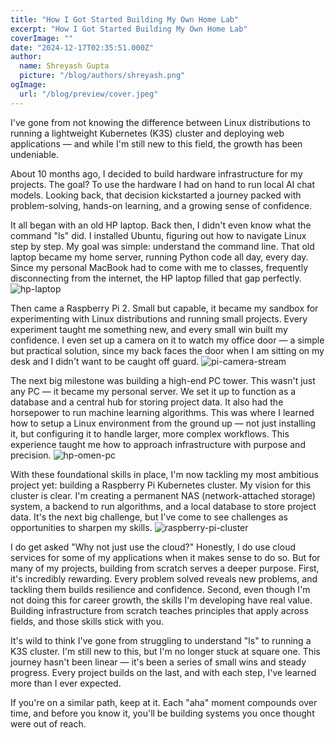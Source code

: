 ```yaml
---
title: "How I Got Started Building My Own Home Lab"
excerpt: "How I Got Started Building My Own Home Lab"
coverImage: ""
date: "2024-12-17T02:35:51.000Z"
author:
  name: Shreyash Gupta
  picture: "/blog/authors/shreyash.png"
ogImage:
  url: "/blog/preview/cover.jpeg"
---
```


I've gone from not knowing the difference between Linux distributions to running a lightweight Kubernetes (K3S) cluster and deploying web applications — and while I'm still new to this field, the growth has been undeniable.

About 10 months ago, I decided to build hardware infrastructure for my projects. The goal? To use the hardware I had on hand to run local AI chat models. Looking back, that decision kickstarted a journey packed with problem-solving, hands-on learning, and a growing sense of confidence.

It all began with an old HP laptop. Back then, I didn't even know what the command "ls" did. I installed Ubuntu, figuring out how to navigate Linux step by step. My goal was simple: understand the command line. That old laptop became my home server, running Python code all day, every day. Since my personal MacBook had to come with me to classes, frequently disconnecting from the internet, the HP laptop filled that gap perfectly.
![hp-laptop](/blog/content/hp-laptop.JPG)

Then came a Raspberry Pi 2. Small but capable, it became my sandbox for experimenting with Linux distributions and running small projects. Every experiment taught me something new, and every small win built my confidence. I even set up a camera on it to watch my office door — a simple but practical solution, since my back faces the door when I am sitting on my desk and I didn't want to be caught off guard.
![pi-camera-stream](/blog/content/pi-camera-stream.jpeg)

The next big milestone was building a high-end PC tower. This wasn't just any PC — it became my personal server. We set it up to function as a database and a central hub for storing project data. It also had the horsepower to run machine learning algorithms. This was where I learned how to setup a Linux environment from the ground up — not just installing it, but configuring it to handle larger, more complex workflows. This experience taught me how to approach infrastructure with purpose and precision.
![hp-omen-pc](/blog/content/hp-omen-pc.png)

With these foundational skills in place, I'm now tackling my most ambitious project yet: building a Raspberry Pi Kubernetes cluster. My vision for this cluster is clear. I'm creating a permanent NAS (network-attached storage) system, a backend to run algorithms, and a local database to store project data. It's the next big challenge, but I've come to see challenges as opportunities to sharpen my skills.
![raspberry-pi-cluster](/blog/content/raspberry-pi-cluster.jpg)

I do get asked "Why not just use the cloud?" Honestly, I do use cloud services for some of my applications when it makes sense to do so. But for many of my projects, building from scratch serves a deeper purpose. First, it's incredibly rewarding. Every problem solved reveals new problems, and tackling them builds resilience and confidence. Second, even though I'm not doing this for career growth, the skills I'm developing have real value. Building infrastructure from scratch teaches principles that apply across fields, and those skills stick with you.

It's wild to think I've gone from struggling to understand "ls" to running a K3S cluster. I'm still new to this, but I'm no longer stuck at square one. This journey hasn't been linear — it's been a series of small wins and steady progress. Every project builds on the last, and with each step, I've learned more than I ever expected.

If you're on a similar path, keep at it. Each "aha" moment compounds over time, and before you know it, you'll be building systems you once thought were out of reach. 